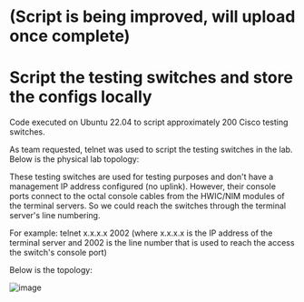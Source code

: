 # (Script is being improved, will upload once complete)

# Script the testing switches and store the configs locally

Code executed on Ubuntu 22.04 to script approximately 200 Cisco testing switches.

As team requested, telnet was used to script the testing switches in the lab. Below is the physical lab topology:

These testing switches are used for testing purposes and don't have a management IP address configured (no uplink). However, their console ports connect to the octal console cables from the HWIC/NIM modules of the terminal servers. So we could reach the switches through the terminal server's line numbering. 

For example: telnet x.x.x.x 2002 (where x.x.x.x is the IP address of the terminal server and 2002 is the line number that is used to reach the access the switch's console port)

Below is the topology:

![image](https://user-images.githubusercontent.com/128099142/233898056-e13bac22-cf78-45fd-9e7a-a1408e092b31.png)
